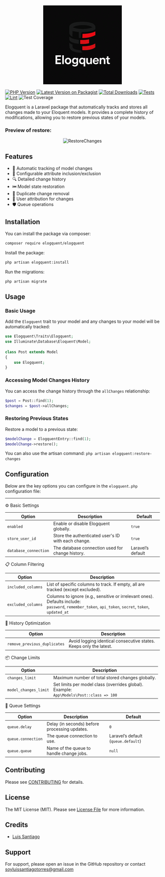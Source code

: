 <p align="center">
    <img src="assets/logo.png">
</p>

[![PHP Version](https://img.shields.io/packagist/php-v/luissantiago/elogquent)](https://packagist.org/packages/luissantiago/elogquent)
[![Latest Version on Packagist](https://img.shields.io/packagist/v/luissantiago/elogquent.svg?style=flat-square)](https://packagist.org/packages/luissantiago/elogquent)
[![Total Downloads](https://img.shields.io/packagist/dt/luissantiago/elogquent.svg?style=flat-square)](https://packagist.org/packages/luissantiago/elogquent)
[![Tests](https://github.com/luissantiago/elogquent/actions/workflows/run-tests.yml/badge.svg)](https://github.com/luissantiago/elogquent/actions/workflows/run-tests.yml)
[![Lint](https://github.com/luissantiago/elogquent/actions/workflows/code-quality.yml/badge.svg)](https://github.com/luissantiago/elogquent/actions/workflows/code-quality.yml)
![Test Coverage](https://img.shields.io/badge/coverage-91%25-brightgreen)

Elogquent is a Laravel package that automatically tracks and stores all changes made to your Eloquent models. It
provides a complete history of modifications, allowing you to restore previous states of your models.

### Preview of restore:

<p align="center">
  <img src="assets/RestoreChanges.gif" alt="RestoreChanges"/>
</p>

## Features

- 🔄 Automatic tracking of model changes
- 📝 Configurable attribute inclusion/exclusion
- 🔍 Detailed change history
- ⏮️ Model state restoration
- 🧹 Duplicate change removal
- 👤 User attribution for changes
- 🛡️ Queue operations

## Installation

You can install the package via composer:

```bash
composer require elogquent/elogquent
```

Install the package:

```bash
php artisan elogquent:install
```

Run the migrations:

```bash
php artisan migrate
```

## Usage

### Basic Usage

Add the `Elogquent` trait to your model and any changes to your model will be automatically tracked:

```php
use Elogquent\Traits\Elogquent;
use Illuminate\Database\Eloquent\Model;

class Post extends Model
{
    use Elogquent;
}
```

### Accessing Model Changes History

You can access the change history through the `allChanges` relationship:

```php
$post = Post::find(1);
$changes = $post->allChanges;
```

### Restoring Previous States

Restore a model to a previous state:

```php
$modelChange = ElogquentEntry::find(1);
$modelChange->restore();
```

You can also use the artisan command:
`php artisan elogquent:restore-changes`

## Configuration

Below are the key options you can configure in the `elogquent.php` configuration file:

---
⚙️ Basic Settings

| Option                | Description                                         | Default           |
|-----------------------|-----------------------------------------------------|-------------------|
| `enabled`             | Enable or disable Elogquent globally.               | `true`            |
| `store_user_id`       | Store the authenticated user's ID with each change. | `true`            |
| `database_connection` | The database connection used for change history.    | Laravel’s default |    


📋 Column Filtering

| Option             | Description                                                                                                                                             |
|--------------------|---------------------------------------------------------------------------------------------------------------------------------------------------------|
| `included_columns` | List of specific columns to track. If empty, all are tracked (except excluded).                                                                         |
| `excluded_columns` | Columns to ignore (e.g., sensitive or irrelevant ones). Defaults include:<br>`password`, `remember_token`, `api_token`, `secret`, `token`, `updated_at` |


🧹 History Optimization

| Option                       | Description                                                        |
|------------------------------|--------------------------------------------------------------------|
| `remove_previous_duplicates` | Avoid logging identical consecutive states. Keeps only the latest. |


📦 Change Limits

| Option                | Description                                                                                   |
|-----------------------|-----------------------------------------------------------------------------------------------|
| `changes_limit`       | Maximum number of total stored changes globally.                                              |
| `model_changes_limit` | Set limits per model class (overrides global).<br>Example:<br>`App\Models\Post::class => 100` |

🧵 Queue Settings

| Option             | Description                                   | Default                             |
|--------------------|-----------------------------------------------|-------------------------------------|
| `queue.delay`      | Delay (in seconds) before processing updates. | `0`                                 |
| `queue.connection` | The queue connection to use.                  | Laravel’s default (`queue.default`) |
| `queue.queue`      | Name of the queue to handle change jobs.      | `null`                              |


## Contributing

Please see [CONTRIBUTING](CONTRIBUTING.md) for details.

## License

The MIT License (MIT). Please see [License File](LICENSE.md) for more information.

## Credits

- [Luis Santiago](https://github.com/luissantiago)

## Support

For support, please open an issue in the GitHub repository or contact soyluissantiagotorres@gmail.com
